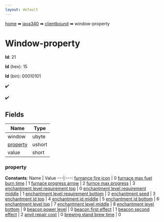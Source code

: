 ```yaml
---
layout: default
---
```


[home](/) ➡ [java340](/protocol/java340) ➡ [clientbound](/protocol/java340/clientbound) ➡ window-property

# Window-property

**Id**: 21

**Id** (hex): 15

**Id** (bin): 00010101

✔️

✔️

## Fields

Name | Type
---|---
window | ubyte
[property](#property) | ushort
value | short

### property

**Constants**:
Name | Value
---|:---:
[furnance fire icon](property_furnance-fire-icon) | 0
[furnace max fuel burn time](property_furnace-max-fuel-burn-time) | 1
[furnace progress arrow](property_furnace-progress-arrow) | 2
[furnce max progress](property_furnce-max-progress) | 3
[enchantment level requirement top](property_enchantment-level-requirement-top) | 0
[enchantment level requirement middle](property_enchantment-level-requirement-middle) | 1
[enchantment level requirement bottom](property_enchantment-level-requirement-bottom) | 2
[enchantment seed](property_enchantment-seed) | 3
[enchantment id top](property_enchantment-id-top) | 4
[enchantment id middle](property_enchantment-id-middle) | 5
[enchantment id bottom](property_enchantment-id-bottom) | 6
[enchantment level top](property_enchantment-level-top) | 7
[enchantment level middle](property_enchantment-level-middle) | 8
[enchantment level bottom](property_enchantment-level-bottom) | 9
[beacon power level](property_beacon-power-level) | 0
[beacon first effect](property_beacon-first-effect) | 1
[beacon second effect](property_beacon-second-effect) | 2
[anvil repair cost](property_anvil-repair-cost) | 0
[brewing stand brew time](property_brewing-stand-brew-time) | 0

